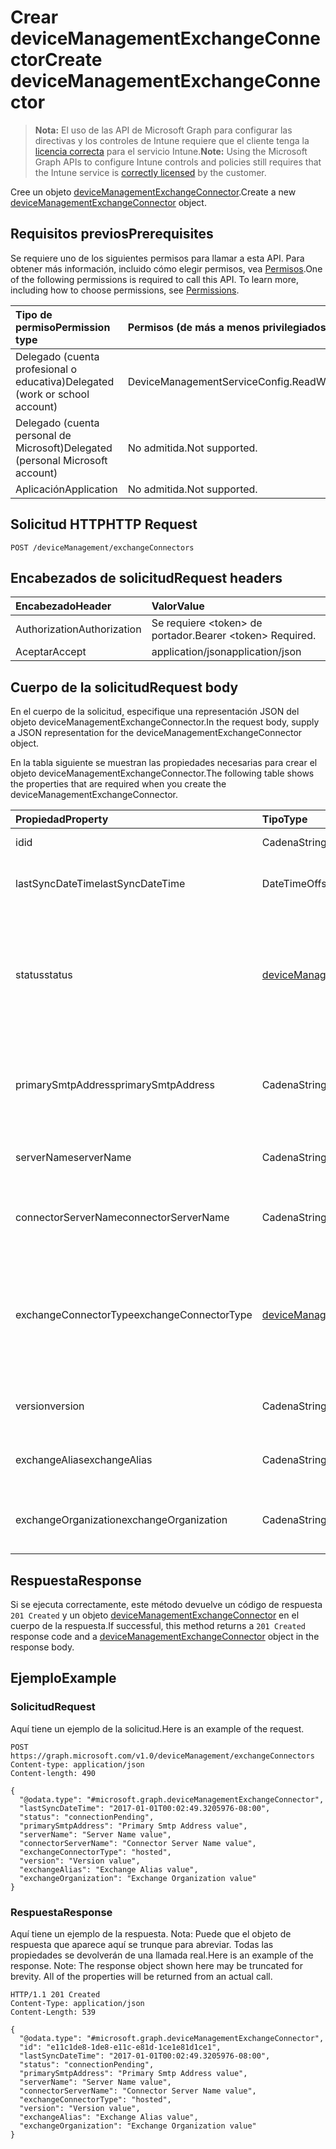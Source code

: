 # <a name="create-devicemanagementexchangeconnector"></a><span data-ttu-id="70633-101">Crear deviceManagementExchangeConnector</span><span class="sxs-lookup"><span data-stu-id="70633-101">Create deviceManagementExchangeConnector</span></span>

> <span data-ttu-id="70633-102">**Nota:** El uso de las API de Microsoft Graph para configurar las directivas y los controles de Intune requiere que el cliente tenga la [licencia correcta](https://go.microsoft.com/fwlink/?linkid=839381) para el servicio Intune.</span><span class="sxs-lookup"><span data-stu-id="70633-102">**Note:** Using the Microsoft Graph APIs to configure Intune controls and policies still requires that the Intune service is [correctly licensed](https://go.microsoft.com/fwlink/?linkid=839381) by the customer.</span></span>

<span data-ttu-id="70633-103">Cree un objeto [deviceManagementExchangeConnector](../resources/intune_onboarding_devicemanagementexchangeconnector.md).</span><span class="sxs-lookup"><span data-stu-id="70633-103">Create a new [deviceManagementExchangeConnector](../resources/intune_onboarding_devicemanagementexchangeconnector.md) object.</span></span>
## <a name="prerequisites"></a><span data-ttu-id="70633-104">Requisitos previos</span><span class="sxs-lookup"><span data-stu-id="70633-104">Prerequisites</span></span>
<span data-ttu-id="70633-p101">Se requiere uno de los siguientes permisos para llamar a esta API. Para obtener más información, incluido cómo elegir permisos, vea [Permisos](../../../concepts/permissions_reference.md).</span><span class="sxs-lookup"><span data-stu-id="70633-p101">One of the following permissions is required to call this API. To learn more, including how to choose permissions, see [Permissions](../../../concepts/permissions_reference.md).</span></span>

|<span data-ttu-id="70633-107">Tipo de permiso</span><span class="sxs-lookup"><span data-stu-id="70633-107">Permission type</span></span>|<span data-ttu-id="70633-108">Permisos (de más a menos privilegiados)</span><span class="sxs-lookup"><span data-stu-id="70633-108">Permissions (from most to least privileged)</span></span>|
|:---|:---|
|<span data-ttu-id="70633-109">Delegado (cuenta profesional o educativa)</span><span class="sxs-lookup"><span data-stu-id="70633-109">Delegated (work or school account)</span></span>|<span data-ttu-id="70633-110">DeviceManagementServiceConfig.ReadWrite.All</span><span class="sxs-lookup"><span data-stu-id="70633-110">DeviceManagementServiceConfig.ReadWrite.All</span></span>|
|<span data-ttu-id="70633-111">Delegado (cuenta personal de Microsoft)</span><span class="sxs-lookup"><span data-stu-id="70633-111">Delegated (personal Microsoft account)</span></span>|<span data-ttu-id="70633-112">No admitida.</span><span class="sxs-lookup"><span data-stu-id="70633-112">Not supported.</span></span>|
|<span data-ttu-id="70633-113">Aplicación</span><span class="sxs-lookup"><span data-stu-id="70633-113">Application</span></span>|<span data-ttu-id="70633-114">No admitida.</span><span class="sxs-lookup"><span data-stu-id="70633-114">Not supported.</span></span>|

## <a name="http-request"></a><span data-ttu-id="70633-115">Solicitud HTTP</span><span class="sxs-lookup"><span data-stu-id="70633-115">HTTP Request</span></span>
<!-- {
  "blockType": "ignored"
}
-->
``` http
POST /deviceManagement/exchangeConnectors
```

## <a name="request-headers"></a><span data-ttu-id="70633-116">Encabezados de solicitud</span><span class="sxs-lookup"><span data-stu-id="70633-116">Request headers</span></span>
|<span data-ttu-id="70633-117">Encabezado</span><span class="sxs-lookup"><span data-stu-id="70633-117">Header</span></span>|<span data-ttu-id="70633-118">Valor</span><span class="sxs-lookup"><span data-stu-id="70633-118">Value</span></span>|
|:---|:---|
|<span data-ttu-id="70633-119">Authorization</span><span class="sxs-lookup"><span data-stu-id="70633-119">Authorization</span></span>|<span data-ttu-id="70633-120">Se requiere &lt;token&gt; de portador.</span><span class="sxs-lookup"><span data-stu-id="70633-120">Bearer &lt;token&gt; Required.</span></span>|
|<span data-ttu-id="70633-121">Aceptar</span><span class="sxs-lookup"><span data-stu-id="70633-121">Accept</span></span>|<span data-ttu-id="70633-122">application/json</span><span class="sxs-lookup"><span data-stu-id="70633-122">application/json</span></span>|

## <a name="request-body"></a><span data-ttu-id="70633-123">Cuerpo de la solicitud</span><span class="sxs-lookup"><span data-stu-id="70633-123">Request body</span></span>
<span data-ttu-id="70633-124">En el cuerpo de la solicitud, especifique una representación JSON del objeto deviceManagementExchangeConnector.</span><span class="sxs-lookup"><span data-stu-id="70633-124">In the request body, supply a JSON representation for the deviceManagementExchangeConnector object.</span></span>

<span data-ttu-id="70633-125">En la tabla siguiente se muestran las propiedades necesarias para crear el objeto deviceManagementExchangeConnector.</span><span class="sxs-lookup"><span data-stu-id="70633-125">The following table shows the properties that are required when you create the deviceManagementExchangeConnector.</span></span>

|<span data-ttu-id="70633-126">Propiedad</span><span class="sxs-lookup"><span data-stu-id="70633-126">Property</span></span>|<span data-ttu-id="70633-127">Tipo</span><span class="sxs-lookup"><span data-stu-id="70633-127">Type</span></span>|<span data-ttu-id="70633-128">Descripción</span><span class="sxs-lookup"><span data-stu-id="70633-128">Description</span></span>|
|:---|:---|:---|
|<span data-ttu-id="70633-129">id</span><span class="sxs-lookup"><span data-stu-id="70633-129">id</span></span>|<span data-ttu-id="70633-130">Cadena</span><span class="sxs-lookup"><span data-stu-id="70633-130">String</span></span>|<span data-ttu-id="70633-131">Todavía no documentado</span><span class="sxs-lookup"><span data-stu-id="70633-131">Not yet documented</span></span>|
|<span data-ttu-id="70633-132">lastSyncDateTime</span><span class="sxs-lookup"><span data-stu-id="70633-132">lastSyncDateTime</span></span>|<span data-ttu-id="70633-133">DateTimeOffset</span><span class="sxs-lookup"><span data-stu-id="70633-133">DateTimeOffset</span></span>|<span data-ttu-id="70633-134">Última hora de sincronización para Exchange Connector</span><span class="sxs-lookup"><span data-stu-id="70633-134">Last sync time for the Exchange Connector</span></span>|
|<span data-ttu-id="70633-135">status</span><span class="sxs-lookup"><span data-stu-id="70633-135">status</span></span>|[<span data-ttu-id="70633-136">deviceManagementExchangeConnectorStatus</span><span class="sxs-lookup"><span data-stu-id="70633-136">deviceManagementExchangeConnectorStatus</span></span>](../resources/intune_onboarding_devicemanagementexchangeconnectorstatus.md)|<span data-ttu-id="70633-137">Estado de Exchange Connector.</span><span class="sxs-lookup"><span data-stu-id="70633-137">Exchange Connector Status Possible values are: , , , .</span></span> <span data-ttu-id="70633-138">Los valores posibles son: `none`, `connectionPending`, `connected` y `disconnected`.</span><span class="sxs-lookup"><span data-stu-id="70633-138">The possible values are `none`, `connectionPending`, `connected`, `disconnected`, , , , , , , , or .</span></span>|
|<span data-ttu-id="70633-139">primarySmtpAddress</span><span class="sxs-lookup"><span data-stu-id="70633-139">primarySmtpAddress</span></span>|<span data-ttu-id="70633-140">Cadena</span><span class="sxs-lookup"><span data-stu-id="70633-140">String</span></span>|<span data-ttu-id="70633-141">Dirección de correo electrónico que se usó para configurar el Exchange Connector de Service To Service.</span><span class="sxs-lookup"><span data-stu-id="70633-141">Email address used to configure the Service To Service Exchange Connector.</span></span>|
|<span data-ttu-id="70633-142">serverName</span><span class="sxs-lookup"><span data-stu-id="70633-142">serverName</span></span>|<span data-ttu-id="70633-143">Cadena</span><span class="sxs-lookup"><span data-stu-id="70633-143">String</span></span>|<span data-ttu-id="70633-144">El nombre del servidor de Exchange.</span><span class="sxs-lookup"><span data-stu-id="70633-144">The name of the server hosting the Exchange Connector.</span></span>|
|<span data-ttu-id="70633-145">connectorServerName</span><span class="sxs-lookup"><span data-stu-id="70633-145">connectorServerName</span></span>|<span data-ttu-id="70633-146">Cadena</span><span class="sxs-lookup"><span data-stu-id="70633-146">String</span></span>|<span data-ttu-id="70633-147">El nombre del servidor que hospeda el Exchange Connector.</span><span class="sxs-lookup"><span data-stu-id="70633-147">The name of the server hosting the Exchange Connector.</span></span>|
|<span data-ttu-id="70633-148">exchangeConnectorType</span><span class="sxs-lookup"><span data-stu-id="70633-148">exchangeConnectorType</span></span>|[<span data-ttu-id="70633-149">deviceManagementExchangeConnectorType</span><span class="sxs-lookup"><span data-stu-id="70633-149">deviceManagementExchangeConnectorType</span></span>](../resources/intune_onboarding_devicemanagementexchangeconnectortype.md)|<span data-ttu-id="70633-150">El tipo de Exchange Connector configurado.</span><span class="sxs-lookup"><span data-stu-id="70633-150">The type of Exchange Connector Configured.</span></span> <span data-ttu-id="70633-151">Los valores posibles son: `onPremises`, `hosted`, `serviceToService` y `dedicated`.</span><span class="sxs-lookup"><span data-stu-id="70633-151">The possible values are `onPremises`, `hosted`, `serviceToService`, `dedicated`, , , , , , , , or .</span></span>|
|<span data-ttu-id="70633-152">version</span><span class="sxs-lookup"><span data-stu-id="70633-152">version</span></span>|<span data-ttu-id="70633-153">Cadena</span><span class="sxs-lookup"><span data-stu-id="70633-153">String</span></span>|<span data-ttu-id="70633-154">La versión del ExchangeConnectorAgent</span><span class="sxs-lookup"><span data-stu-id="70633-154">The version of the ExchangeConnectorAgent</span></span>|
|<span data-ttu-id="70633-155">exchangeAlias</span><span class="sxs-lookup"><span data-stu-id="70633-155">exchangeAlias</span></span>|<span data-ttu-id="70633-156">Cadena</span><span class="sxs-lookup"><span data-stu-id="70633-156">String</span></span>|<span data-ttu-id="70633-157">Un alias asignado al servidor de Exchange</span><span class="sxs-lookup"><span data-stu-id="70633-157">An alias assigned to the Exchange server</span></span>|
|<span data-ttu-id="70633-158">exchangeOrganization</span><span class="sxs-lookup"><span data-stu-id="70633-158">exchangeOrganization</span></span>|<span data-ttu-id="70633-159">Cadena</span><span class="sxs-lookup"><span data-stu-id="70633-159">String</span></span>|<span data-ttu-id="70633-160">Organización de Exchange al servidor de Exchange</span><span class="sxs-lookup"><span data-stu-id="70633-160">Exchange Organization to the Exchange server</span></span>|



## <a name="response"></a><span data-ttu-id="70633-161">Respuesta</span><span class="sxs-lookup"><span data-stu-id="70633-161">Response</span></span>
<span data-ttu-id="70633-162">Si se ejecuta correctamente, este método devuelve un código de respuesta `201 Created` y un objeto [deviceManagementExchangeConnector](../resources/intune_onboarding_devicemanagementexchangeconnector.md) en el cuerpo de la respuesta.</span><span class="sxs-lookup"><span data-stu-id="70633-162">If successful, this method returns a `201 Created` response code and a [deviceManagementExchangeConnector](../resources/intune_onboarding_devicemanagementexchangeconnector.md) object in the response body.</span></span>

## <a name="example"></a><span data-ttu-id="70633-163">Ejemplo</span><span class="sxs-lookup"><span data-stu-id="70633-163">Example</span></span>
### <a name="request"></a><span data-ttu-id="70633-164">Solicitud</span><span class="sxs-lookup"><span data-stu-id="70633-164">Request</span></span>
<span data-ttu-id="70633-165">Aquí tiene un ejemplo de la solicitud.</span><span class="sxs-lookup"><span data-stu-id="70633-165">Here is an example of the request.</span></span>
``` http
POST https://graph.microsoft.com/v1.0/deviceManagement/exchangeConnectors
Content-type: application/json
Content-length: 490

{
  "@odata.type": "#microsoft.graph.deviceManagementExchangeConnector",
  "lastSyncDateTime": "2017-01-01T00:02:49.3205976-08:00",
  "status": "connectionPending",
  "primarySmtpAddress": "Primary Smtp Address value",
  "serverName": "Server Name value",
  "connectorServerName": "Connector Server Name value",
  "exchangeConnectorType": "hosted",
  "version": "Version value",
  "exchangeAlias": "Exchange Alias value",
  "exchangeOrganization": "Exchange Organization value"
}
```

### <a name="response"></a><span data-ttu-id="70633-166">Respuesta</span><span class="sxs-lookup"><span data-stu-id="70633-166">Response</span></span>
<span data-ttu-id="70633-p104">Aquí tiene un ejemplo de la respuesta. Nota: Puede que el objeto de respuesta que aparece aquí se trunque para abreviar. Todas las propiedades se devolverán de una llamada real.</span><span class="sxs-lookup"><span data-stu-id="70633-p104">Here is an example of the response. Note: The response object shown here may be truncated for brevity. All of the properties will be returned from an actual call.</span></span>
``` http
HTTP/1.1 201 Created
Content-Type: application/json
Content-Length: 539

{
  "@odata.type": "#microsoft.graph.deviceManagementExchangeConnector",
  "id": "e11c1de8-1de8-e11c-e81d-1ce1e81d1ce1",
  "lastSyncDateTime": "2017-01-01T00:02:49.3205976-08:00",
  "status": "connectionPending",
  "primarySmtpAddress": "Primary Smtp Address value",
  "serverName": "Server Name value",
  "connectorServerName": "Connector Server Name value",
  "exchangeConnectorType": "hosted",
  "version": "Version value",
  "exchangeAlias": "Exchange Alias value",
  "exchangeOrganization": "Exchange Organization value"
}
```



